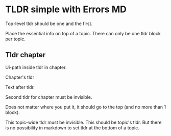 # TLDR simple with Errors MD

Top-level tldr should be one and the first.

<tldr id="topic-level-tldr-1">
Place the essential info on top of a topic.
</tldr>

<tldr id="topic-level-tldr-2">
There can only be one tldr block per topic.
</tldr>


## Tldr chapter

Ui-path inside tldr in chapter.

<tldr id="chapter-tldr">
Chapter's tldr
</tldr>

Text after tldr.

<tldr id="tldr-second">
Second tldr for chapter must be invisible.

Does not matter where you put it, it should go to the top (and no more than 1 block).
</tldr>

<tldr id="tldr-third">
This topic-wide tldr must be invisible.
This should be topic's tldr.
But there is no possibility in markdown to set tldr at the bottom of a topic.
</tldr>